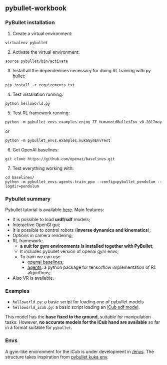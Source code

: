 ## pybullet-workbook

### PyBullet installation
1. Create a virtual environment:
```
virtualenv pybullet
```
2. Activate the virtual environment:
```
source pybullet/bin/activate
```
3. Install all the dependencies necessary for doing RL training with py bullet:
```
pip install -r requirements.txt
```
4. Test installation running:
```
python helloworld.py
```
5. Test RL framework running:
  ```
  python -m pybullet_envs.examples.enjoy_TF_HumanoidBulletEnv_v0_2017may
  ```
or
```
python -m pybullet_envs.examples.kukaGymEnvTest
```
6. Get OpenAI baselines:
```
git clone https://github.com/openai/baselines.git
```
7. Test everything working with:
```
cd baselines/
python -m pybullet_envs.agents.train_ppo --config=pybullet_pendulum --logdir=pendulum
```

### Pybullet summary

Pybullet tutorial is available [here](https://docs.google.com/document/d/10sXEhzFRSnvFcl3XxNGhnD4N2SedqwdAvK3dsihxVUA/edit#).
Main features:

- It is possible to load **urdf/sdf** models;
- Interactive OpenGl gui;
- It is possible to control robots (**inverse dynamics and kinematics**);
- Options in camera rendering;
- RL framework:
    - **a suit for gym environments is installed together with PyBullet**;
    - It includes pybullet version of openai gym envs;
    - To train we can use
       - [openai baselines](https://github.com/openai/baselines);
       - [agents](https://pypi.org/project/agents/): a python package for tensorflow implementation of RL algorithms;
- Also VR is available.

### Examples
- `helloworld.py`: a basic script for loading one of pybullet models
- `helloworld_icub.py`: a basic script loading an [iCub sdf model](https://github.com/giuliavezzani/pybullet-workbook/blob/master/envs/icub_fixed_model.sdf). 

This model has the **base fixed to the ground**, suitable for manipulation tasks.
However, **no accurate models for the iCub hand are available** so far in a format suitable for `pybullet`.



### Envs
A gym-like environment  for the iCub is under development in [/envs](https://github.com/giuliavezzani/pybullet-workbook/tree/master/envs).
The structure takes inspiration from [pybullet kuka env](https://github.com/bulletphysics/bullet3/blob/master/examples/pybullet/gym/pybullet_envs/bullet/kukaGymEnv.py).
